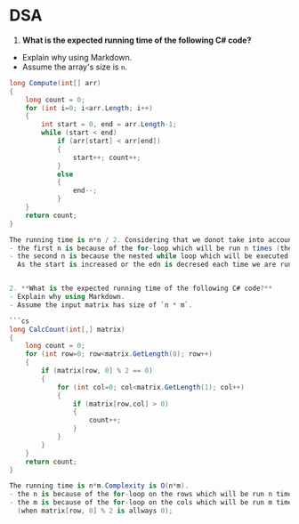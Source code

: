 # DSA

1. **What is the expected running time of the following C# code?**
  - Explain why using Markdown.
  - Assume the array's size is `n`.

  ```cs
  long Compute(int[] arr)
  {
      long count = 0;
      for (int i=0; i<arr.Length; i++)
      {
          int start = 0, end = arr.Length-1;
          while (start < end)
              if (arr[start] < arr[end])
              {
                  start++; count++;
              }
              else 
              {
                  end--;
              }
      }
      return count;
  }
  
  The running time is n*n / 2. Considering that we donot take into account constants, complexity is O(n*n).
  - the first n is because of the for-loop which will be run n times (the length of the array);
  - the second n is because the nested while loop which will be executed untill start is smaller than end.
    As the start is increased or the edn is decresed each time we are running the loop, the exact time needed will be n/2.
  
  
  2. **What is the expected running time of the following C# code?**
  - Explain why using Markdown.
  - Assume the input matrix has size of `n * m`.

  ```cs
  long CalcCount(int[,] matrix)
  {
      long count = 0;
      for (int row=0; row<matrix.GetLength(0); row++)
      {
          if (matrix[row, 0] % 2 == 0)
          {
              for (int col=0; col<matrix.GetLength(1); col++)
              {
                  if (matrix[row,col] > 0)
                  {
                      count++;
                  }
              }
          }
      }
      return count;
  }
  
  The running time is n*m.Complexity is O(n*m).
  - the n is because of the for-loop on the rows which will be run n times;
  - the m is because of the for-loop on the cols which will be run m times in the worst case
    (when matrix[row, 0] % 2 is allways 0);
  
